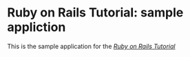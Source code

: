 # Ruby on Rails Tutorial: sample appliction

This is the sample application for
the [*Ruby on Rails Tutorial*](http://railstutorial.org/)

